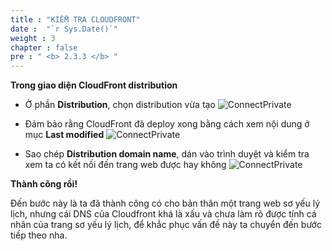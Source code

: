 ```yaml
---
title : "KIỂM TRA CLOUDFRONT"
date :  "`r Sys.Date()`" 
weight : 3 
chapter : false
pre : " <b> 2.3.3 </b> "
---
```


**Trong giao diện CloudFront distribution**

- Ở phần **Distribution**, chọn distribution vừa tạo
![ConnectPrivate](01AWSWorkShop/images/check-cloufront1.jpg)

- Đảm bảo rằng CloudFront đã deploy xong bằng cách xem nội dung ở mục **Last modified**
![ConnectPrivate](01AWSWorkShop/images/check-cloufront2.jpg)

- Sao chép **Distribution domain name**, dán vào trình duyệt và kiểm tra xem ta có kết nối đến trang web được hay không
![ConnectPrivate](01AWSWorkShop/images/check-cloufront3.jpg)

**Thành công rồi!**  

Đến bước này là ta đã thành công có cho bản thân một trang web sơ yếu lý lịch, nhưng cái DNS của Cloudfront khá là xấu và chưa làm rõ được tính cá nhân của trang sơ yếu lý lịch, để khắc phục vấn đề này ta chuyển đến bước tiếp theo nha.

